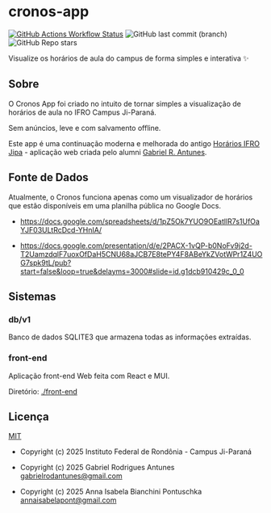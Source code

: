 # cronos-app

[![GitHub Actions Workflow Status][badge-gh-actions-wf-cicd-src]][badge-gh-actions-wf-cicd-href]
![GitHub last commit (branch)][badge-gh-last-commit-src]
![GitHub Repo stars][badge-gh-repo-stars-src]

[badge-gh-actions-wf-cicd-src]: https://img.shields.io/github/actions/workflow/status/ifro-jipa/cronos-app/ci-cd.yml?style=for-the-badge&logo=githubactions&logoColor=white&label=Continous%20Integration&labelColor=%23010409
[badge-gh-actions-wf-cicd-href]: https://github.com/IFRO-Jipa/cronos-app/actions/workflows/ci-cd.yml
[badge-gh-last-commit-src]: https://img.shields.io/github/last-commit/ifro-jipa/cronos-app/main?style=for-the-badge&labelColor=%23010409
[badge-gh-repo-stars-src]: https://img.shields.io/github/stars/ifro-jipa/cronos-app?style=for-the-badge&labelColor=%23010409

Visualize os horários de aula do campus de forma simples e interativa ✨

## Sobre

O Cronos App foi criado no intuito de tornar simples a visualização de horários de aula no IFRO Campus Ji-Paraná. 

Sem anúncios, leve e com salvamento offline.

Este app é uma continuação moderna e melhorada do antigo [Horários IFRO Jipa](https://github.com/horarios-app) - aplicação web criada pelo alumni [Gabriel R. Antunes](https://github.com/guesant).

## Fonte de Dados

Atualmente, o Cronos funciona apenas como um visualizador de horários que estão disponíveis em uma planilha pública no Google Docs.

- <https://docs.google.com/spreadsheets/d/1pZ5Ok7YUO9OEatllR7s1UfOaYJF03ULtRcDcd-YHnIA/>

- <https://docs.google.com/presentation/d/e/2PACX-1vQP-b0NoFv9j2d-T2UamzdqlF7uoxOfDaH5CNU68aJCB7E8tePY4F8ABeYkZVotWPr1Z4UOG7spk9tL/pub?start=false&loop=true&delayms=3000#slide=id.g1dcb910429c_0_0>

## Sistemas

### db/v1

Banco de dados SQLITE3 que armazena todas as informações extraídas.

### front-end

Aplicação front-end Web feita com React e MUI.

Diretório: [./front-end](./front-end/)


## Licença

[MIT](./LICENSE)

- Copyright (c) 2025 Instituto Federal de Rondônia - Campus Ji-Paraná

- Copyright (c) 2025 Gabriel Rodrigues Antunes <gabrielrodantunes@gmail.com>

- Copyright (c) 2025 Anna Isabela Bianchini Pontuschka <annaisabelapont@gmail.com>
